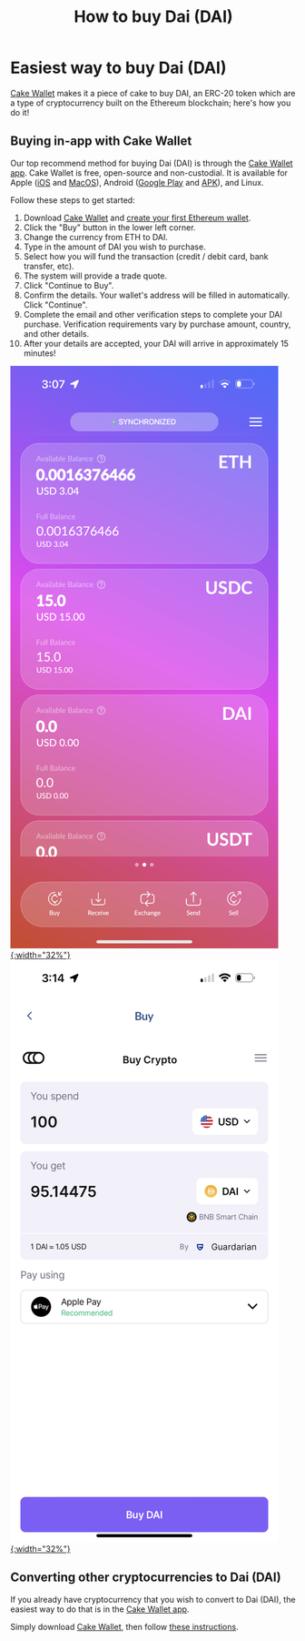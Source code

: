 ﻿---
title: "How to buy Dai (DAI)"
parent: Tutorials
---

# Easiest way to buy Dai (DAI)

[Cake Wallet](https://cakewallet.com) makes it a piece of cake to buy DAI, an ERC-20 token which are a type of cryptocurrency built on the Ethereum blockchain; here's how you do it!

## Buying in-app with Cake Wallet

Our top recommend method for buying Dai (DAI) is through the [Cake Wallet app](https://cakewallet.com). Cake Wallet is free, open-source and non-custodial. It is available for Apple ([iOS](https://apps.apple.com/us/app/cake-wallet-for-xmr-monero/id1334702542) and [MacOS](https://apps.apple.com/us/app/cake-wallet-for-xmr-monero/id1334702542)), Android ([Google Play](https://play.google.com/store/apps/details?id=com.cakewallet.cake_wallet) and [APK](https://github.com/cake-tech/cake_wallet/releases)), and Linux.

Follow these steps to get started:

1. Download [Cake Wallet](https://cakewallet.com) and [create your first Ethereum wallet](https://guides.cakewallet.com/docs/basic-features/create-first-wallet/).
2. Click the "Buy" button in the lower left corner.
3. Change the currency from ETH to DAI.
4. Type in the amount of DAI you wish to purchase.
5. Select how you will fund the transaction (credit / debit card, bank transfer, etc).
6. The system will provide a trade quote.
7. Click "Continue to Buy".
8. Confirm the details. Your wallet's address will be filled in automatically. Click "Continue".
9. Complete the email and other verification steps to complete your DAI purchase. Verification requirements vary by purchase amount, country, and other details.
10. After your details are accepted, your DAI will arrive in approximately 15 minutes!

[![Cake Wallet ETH home screen](/images/ETH_MainScreen.PNG){:width="32%"}](/images/ETH_MainScreen.PNG)
[![Buy Ethereum screen](/images/DAI_BuyScreen.PNG){:width="32%"}](/images/DAI_BuyScreen.PNG)

## Converting other cryptocurrencies to Dai (DAI)

If you already have cryptocurrency that you wish to convert to Dai (DAI), the easiest way to do that is in the [Cake Wallet app](https://cakewallet.com).

Simply download [Cake Wallet](https://cakewallet.com), then follow [these instructions](https://guides.cakewallet.com/docs/basic-features/exchange/).
